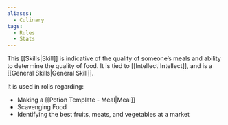 ```yaml
---
aliases:
  - Culinary
tags:
  - Rules
  - Stats
---
```

This [[Skills|Skill]] is indicative of the quality of someone’s meals and ability to determine the quality of food. It is tied to [[Intellect|Intellect]], and is a [[General Skills|General Skill]].

It is used in rolls regarding:
- Making a [[Potion Template - Meal|Meal]]
- Scavenging Food
- Identifying the best fruits, meats, and vegetables at a market
